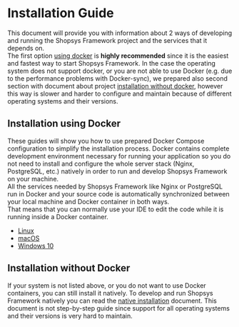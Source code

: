 # Installation Guide

This document will provide you with information about 2 ways of developing and running the Shopsys Framework project and the services that it depends on.  
The first option [using docker](#installation-using-docker) is **highly recommended** since it is the easiest and fastest way to start Shopsys Framework.
In the case the operating system does not support docker, or you are not able to use Docker (e.g. due to the performance problems with Docker-sync), we prepared also second section with document about project [installation without docker](#installation-without-docker), however this way is slower and harder to configure and maintain because of different operating systems and their versions.

## Installation using Docker

These guides will show you how to use prepared Docker Compose configuration to simplify the installation process.
Docker contains complete development environment necessary for running your application so you do not need to install and configure the whole server stack (Nginx, PostgreSQL, etc.) natively in order to run and develop Shopsys Framework on your machine.  
All the services needed by Shopsys Framework like Nginx or PostgreSQL run in Docker and your source code is automatically synchronized between your local machine and Docker container in both ways.  
That means that you can normally use your IDE to edit the code while it is running inside a Docker container.

- [Linux](installation-using-docker-linux.md)
- [macOS](installation-using-docker-macos.md)
- [Windows 10](installation-using-docker-windows-10.md)

## Installation without Docker

If your system is not listed above, or you do not want to use Docker containers, you can still install it natively.
To develop and run Shopsys Framework natively you can read the [native installation](native-installation.md) document.
This document is not step-by-step guide since support for all operating systems and their versions is very hard to maintain.
